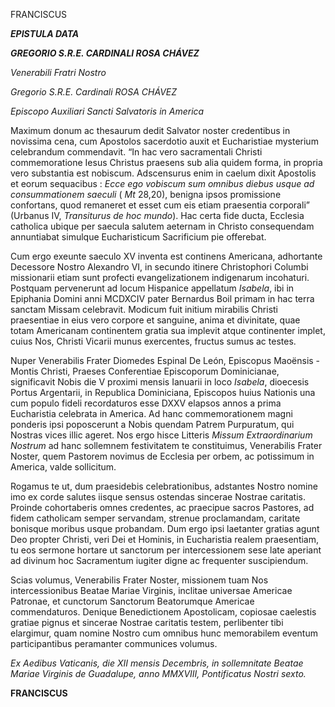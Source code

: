 FRANCISCUS

***EPISTULA DATA***

***GREGORIO S.R.E. CARDINALI ROSA CHÁVEZ***

*Venerabili Fratri Nostro*

*Gregorio S.R.E. Cardinali ROSA CHÁVEZ*

*Episcopo Auxiliari Sancti Salvatoris in America*

Maximum donum ac thesaurum dedit Salvator noster credentibus in novissima cena, cum Apostolos sacerdotio auxit et Eucharistiae mysterium celebrandum commendavit. “In hac vero sacramentali Christi commemoratione Iesus Christus praesens sub alia quidem forma, in propria vero substantia est nobiscum. Adscensurus enim in caelum dixit Apostolis et eorum sequacibus : *Ecce ego vobiscum sum omnibus diebus usque ad consummationem saeculi* ( *Mt* 28,20), benigna ipsos promissione confortans, quod remaneret et esset cum eis etiam praesentia corporali” (Urbanus IV, *Transiturus de hoc mundo*). Hac certa fide ducta, Ecclesia catholica ubique per saecula salutem aeternam in Christo consequendam annuntiabat simulque Eucharisticum Sacrificium pie offerebat.

Cum ergo exeunte saeculo XV inventa est continens Americana, adhortante Decessore Nostro Alexandro VI, in secundo itinere Christophori Columbi missionarii etiam sunt profecti evangelizationem indigenarum incohaturi. Postquam pervenerunt ad locum Hispanice appellatum *Isabela*, ibi in Epiphania Domini anni MCDXCIV pater Bernardus Boil primam in hac terra sanctam Missam celebravit. Modicum fuit initium mirabilis Christi praesentiae in eius vero corpore et sanguine, anima et divinitate, quae totam Americanam continentem gratia sua implevit atque continenter implet, cuius Nos, Christi Vicarii munus exercentes, fructus sumus ac testes.

Nuper Venerabilis Frater Diomedes Espinal De León, Episcopus Maoënsis - Montis Christi, Praeses Conferentiae Episcoporum Dominicianae, significavit Nobis die V proximi mensis Ianuarii in loco *Isabela*, dioecesis Portus Argentarii, in Republica Dominiciana, Episcopos huius Nationis una cum populo fideli recordaturos esse DXXV elapsos annos a prima Eucharistia celebrata in America. Ad hanc commemorationem magni ponderis ipsi poposcerunt a Nobis quendam Patrem Purpuratum, qui Nostras vices illic ageret. Nos ergo hisce Litteris *Missum Extraordinarium Nostrum* ad hanc sollemnem festivitatem te constituimus, Venerabilis Frater Noster, quem Pastorem novimus de Ecclesia per orbem, ac potissimum in America, valde sollicitum.

Rogamus te ut, dum praesidebis celebrationibus, adstantes Nostro nomine imo ex corde salutes iisque sensus ostendas sincerae Nostrae caritatis. Proinde cohortaberis omnes credentes, ac praecipue sacros Pastores, ad fidem catholicam semper servandam, strenue proclamandam, caritate bonisque moribus usque probandam. Dum ergo ipsi laetanter gratias agunt Deo propter Christi, veri Dei et Hominis, in Eucharistia realem praesentiam, tu eos sermone hortare ut sanctorum per intercessionem sese late aperiant ad divinum hoc Sacramentum iugiter digne ac frequenter suscipiendum.

Scias volumus, Venerabilis Frater Noster, missionem tuam Nos intercessionibus Beatae Mariae Virginis, inclitae universae Americae Patronae, et cunctorum Sanctorum Beatorumque Americae commendaturos. Denique Benedictionem Apostolicam, copiosae caelestis gratiae pignus et sincerae Nostrae caritatis testem, perlibenter tibi elargimur, quam nomine Nostro cum omnibus hunc memorabilem eventum participantibus peramanter communices volumus.

*Ex Aedibus Vaticanis, die XII mensis Decembris, in sollemnitate Beatae Mariae Virginis de Guadalupe, anno MMXVIII, Pontificatus Nostri sexto.*

**FRANCISCUS**